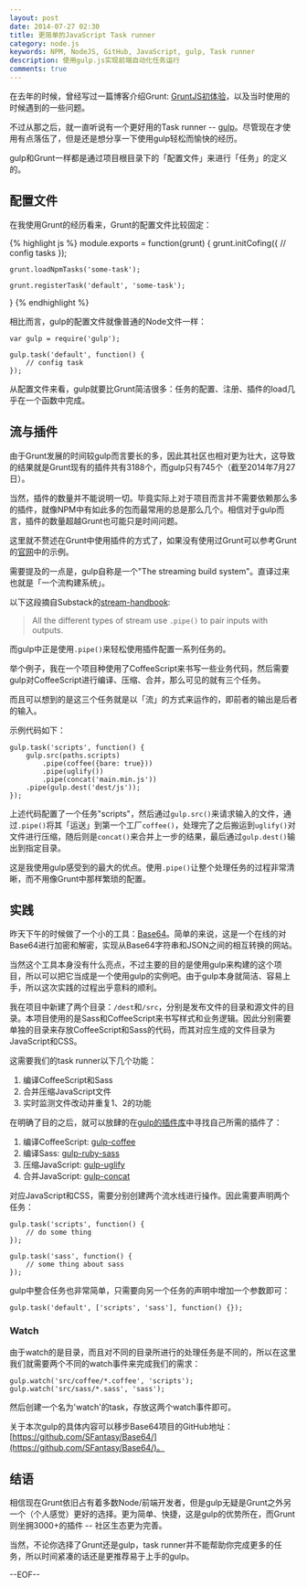 ```yaml
---
layout: post
date: 2014-07-27 02:30
title: 更简单的JavaScript Task runner
category: node.js
keywords: NPM, NodeJS, GitHub, JavaScript, gulp, Task runner
description: 使用gulp.js实现前端自动化任务运行
comments: true
---
```


在去年的时候，曾经写过一篇博客介绍Grunt: [GruntJS初体验](http://blog.fantasy.codes/javascript/2013/11/07/gruntjs-start-up/)，以及当时使用的时候遇到的一些问题。

不过从那之后，就一直听说有一个更好用的Task runner -- [gulp](http://gulpjs.com)。尽管现在才使用有点落伍了，但是还是想分享一下使用gulp轻松而愉快的经历。

gulp和Grunt一样都是通过项目根目录下的「配置文件」来进行「任务」的定义的。

## 配置文件

在我使用Grunt的经历看来，Grunt的配置文件比较固定：

{% highlight js %}
module.exports = function(grunt) {
    grunt.initCofing({
        // config tasks
    });

    grunt.loadNpmTasks('some-task');

    grunt.registerTask('default', 'some-task');
}
{% endhighlight %}

相比而言，gulp的配置文件就像普通的Node文件一样：

```
var gulp = require('gulp');

gulp.task('default', function() {
    // config task
});
```

从配置文件来看，gulp就要比Grunt简洁很多：任务的配置、注册、插件的load几乎在一个函数中完成。

## 流与插件

由于Grunt发展的时间较gulp而言要长的多，因此其社区也相对更为壮大，这导致的结果就是Grunt现有的插件共有3188个，而gulp只有745个（截至2014年7月27日）。

当然，插件的数量并不能说明一切。毕竟实际上对于项目而言并不需要依赖那么多的插件，就像NPM中有如此多的包而最常用的总是那么几个。相信对于gulp而言，插件的数量超越Grunt也可能只是时间问题。

这里就不赘述在Grunt中使用插件的方式了，如果没有使用过Grunt可以参考Grunt的[官网](http://gruntjs.com/)中的示例。

需要提及的一点是，gulp自称是一个"The streaming build system"。直译过来也就是「一个流构建系统」。

以下这段摘自Substack的[stream-handbook](https://github.com/substack/stream-handbook):

> All the different types of stream use `.pipe()` to pair inputs with outputs.

而gulp中正是使用`.pipe()`来轻松使用插件配置一系列任务的。

举个例子，我在一个项目种使用了CoffeeScript来书写一些业务代码，然后需要gulp对CoffeeScript进行编译、压缩、合并，那么可见的就有三个任务。

而且可以想到的是这三个任务就是以「流」的方式来运作的，即前者的输出是后者的输入。

示例代码如下：

```
gulp.task('scripts', function() {
    gulp.src(paths.scripts)
        .pipe(coffee({bare: true}))
        .pipe(uglify())
        .pipe(concat('main.min.js'))
    .pipe(gulp.dest('dest/js'));
});
```

上述代码配置了一个任务"scripts"，然后通过`gulp.src()`来请求输入的文件，通过`.pipe()`将其「运送」到第一个工厂`coffee()`，处理完了之后搬运到`uglify()`对文件进行压缩，随后则是`concat()`来合并上一步的结果，最后通过`gulp.dest()`输出到指定目录。

这是我使用gulp感受到的最大的优点。使用`.pipe()`让整个处理任务的过程非常清晰，而不用像Grunt中那样繁琐的配置。

## 实践

昨天下午的时候做了一个小的工具：[Base64](https://github.com/SFantasy/Base64)。简单的来说，这是一个在线的对Base64进行加密和解密，实现从Base64字符串和JSON之间的相互转换的网站。

当然这个工具本身没有什么亮点，不过主要的目的是使用gulp来构建的这个项目，所以可以把它当成是一个使用gulp的实例吧。由于gulp本身就简洁、容易上手，所以这次实践的过程出乎意料的顺利。

我在项目中新建了两个目录：`/dest`和`/src`，分别是发布文件的目录和源文件的目录。本项目使用的是Sass和CoffeeScript来书写样式和业务逻辑。因此分别需要单独的目录来存放CoffeeScript和Sass的代码，而其对应生成的文件目录为JavaScript和CSS。

这需要我们的task runner以下几个功能：

1. 编译CoffeeScript和Sass
2. 合并压缩JavaScript文件
3. 实时监测文件改动并重复1、2的功能

在明确了目的之后，就可以放肆的在[gulp的插件库](http://gulpjs.com/plugins/)中寻找自己所需的插件了：

1. 编译CoffeeScript: [gulp-coffee](https://github.com/wearefractal/gulp-coffee)
2. 编译Sass: [gulp-ruby-sass](https://github.com/sindresorhus/gulp-ruby-sass)
3. 压缩JavaScript: [gulp-uglify](https://github.com/terinjokes/gulp-uglify)
4. 合并JavaScript: [gulp-concat](https://github.com/wearefractal/gulp-concat)

对应JavaScript和CSS，需要分别创建两个流水线进行操作。因此需要声明两个任务：

```
gulp.task('scripts', function() {
	// do some thing
});

gulp.task('sass', function() {
	// some thing about sass
});
```

gulp中整合任务也非常简单，只需要向另一个任务的声明中增加一个参数即可：

```
gulp.task('default', ['scripts', 'sass'], function() {});
```

### Watch

由于watch的是目录，而且对不同的目录所进行的处理任务是不同的，所以在这里我们就需要两个不同的watch事件来完成我们的需求：

```
gulp.watch('src/coffee/*.coffee', 'scripts');
gulp.watch('src/sass/*.sass', 'sass');
```
然后创建一个名为'watch'的task，存放这两个watch事件即可。

关于本次gulp的具体内容可以移步Base64项目的GitHub地址：[https://github.com/SFantasy/Base64/](https://github.com/SFantasy/Base64/)。

## 结语

相信现在Grunt依旧占有着多数Node/前端开发者，但是gulp无疑是Grunt之外另一个（个人感觉）更好的选择。更为简单、快捷，这是gulp的优势所在，而Grunt则坐拥3000+的插件 -- 社区生态更为完善。

当然，不论你选择了Grunt还是gulp，task runner并不能帮助你完成更多的任务，所以时间紧凑的话还是更推荐易于上手的gulp。

--EOF--
